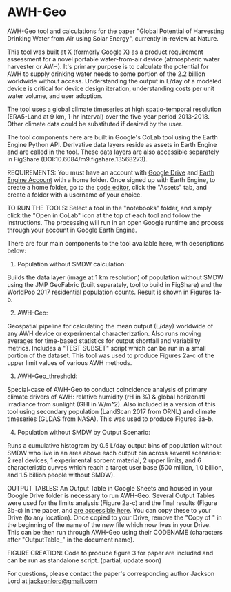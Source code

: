 # AWH-Geo
AWH-Geo tool and calculations for the paper "Global Potential of Harvesting Drinking Water from Air using Solar Energy", currently in-review at Nature.

This tool was built at X (formerly Google X) as a product requirement assessment for a novel portable water-from-air device (atmospheric water harvester or AWH). It's primary purpose is to calculate the potential for AWH to supply drinking water needs to some portion of the 2.2 billion worldwide without access. Understanding the output in L/day of a modeled device is critical for device design iteration, understanding costs per unit water volume, and user adoption. 

The tool uses a global climate timeseries at high spatio-temporal resolution (ERA5-Land at 9 km, 1-hr interval) over the five-year period 2013-2018. Other climate data could be substituted if desired by the user. 

The tool components here are built in Google's CoLab tool using the Earth Engine Python API. Derivative data layers reside as assets in Earth Engine and are called in the tool. These data layers are also accessible separately in FigShare (DOI:10.6084/m9.figshare.13568273).

REQUIREMENTS: You must have an account with [Google Drive](https://drive.google.com/drive/my-drive) and [Earth Engine Account](https://developers.google.com/earth-engine/) with a home folder. Once signed up with Earth Engine, to create a home folder, go to the [code editor](https://code.earthengine.google.com/), click the "Assets" tab, and create a folder with a username of your choice. 

TO RUN THE TOOLS: Select a tool in the "notebooks" folder, and simply click the "Open in CoLab" icon at the top of each tool and follow the instructions. The processing will run in an open Google runtime and process through your account in Google Earth Engine.

There are four main components to the tool available here, with descriptions below:

1) Population without SMDW calculation:

Builds the data layer (image at 1 km resolution) of population without SMDW using the JMP GeoFabric (built separately, tool to build in FigShare) and the WorldPop 2017 residential population counts. Result is shown in Figures 1a-b.
  
2) AWH-Geo:

Geospatial pipeline for calculating the mean output (L/day) worldwide of any AWH device or experimental characterization. Also runs moving averages for time-based statistics for output shortfall and variability metrics. Includes a "TEST SUBSET" script which can be run in a small portion of the dataset. This tool was used to produce Figures 2a-c of the upper limit values of various AWH methods.

3) AWH-Geo_threshold:

Special-case of AWH-Geo to conduct coincidence analysis of primary climate drivers of AWH: relative humidity (rH in %) & global horizonatl irradiance from sunlight (GHI in W/m^2). Also included is a version of this tool using secondary population (LandScan 2017 from ORNL) and climate timeseries (GLDAS from NASA). This was used to produce Figures 3a-b.

4) Population without SMDW by Output Scenario:

Runs a cumulative histogram by 0.5 L/day output bins of population without SMDW who live in an area above each output bin across several scenarios: 2 real devices, 1 experimental sorbent material, 2 upper limits, and 6 characteristic curves which reach a target user base (500 million, 1.0 billion, and 1.5 billion people without SMDW).

OUTPUT TABLES: An Output Table in Google Sheets and housed in your Google Drive folder is necessary to run AWH-Geo. Several Output Tables were used for the limits analysis (Figure 2a-c) and the final results (Figure 3b-c) in the paper, and [are accessible here](https://drive.google.com/drive/folders/1z1V1nGLJy9g7SSvizrahmGd5imDGq5lR). You can copy these to your Drive (to any location). Once copied to your Drive, remove the "Copy of " in the beginning of the name of the new file which now lives in your Drive. This can be then run through AWH-Geo using their CODENAME (characters after "OutputTable_" in the document name).

FIGURE CREATION: Code to produce figure 3 for paper are included and can be run as standalone script. (partial, update soon)

For questions, please contact the paper's corresponding author Jackson Lord at jacksonlord@gmail.com
